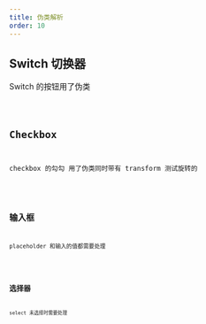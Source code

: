 ```yaml
---
title: 伪类解析
order: 10
---
```


## Switch 切换器

Switch 的按钮用了伪类

<code src="./demos/Switch.tsx" />

## Checkbox

checkbox 的勾勾 用了伪类同时带有 transform 测试旋转的

<code src="./demos/Checkbox.tsx" />

## 输入框

placeholder 和输入的值都需要处理

<code src="./demos/Input.tsx" />

## 选择器

select 未选择时需要处理

<code src="./demos/Select.tsx" />
